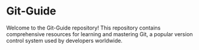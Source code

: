 # Git-Guide
Welcome to the Git-Guide repository! This repository contains comprehensive resources for learning and mastering Git, a popular version control system used by developers worldwide. 
